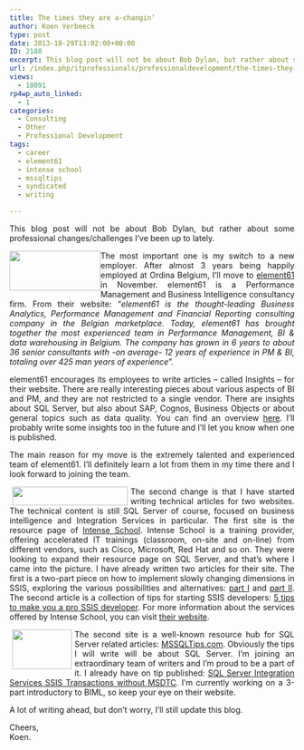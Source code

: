 ```yaml
---
title: The times they are a-changin’
author: Koen Verbeeck
type: post
date: 2013-10-29T13:02:00+00:00
ID: 2188
excerpt: This blog post will not be about Bob Dylan, but rather about some professional changes/challenges I’ve been up to lately.
url: /index.php/itprofessionals/professionaldevelopment/the-times-they-are-a/
views:
  - 18091
rp4wp_auto_linked:
  - 1
categories:
  - Consulting
  - Other
  - Professional Development
tags:
  - career
  - element61
  - intense school
  - mssqltips
  - syndicated
  - writing

---
```

<p style="text-align: justify;">
  This blog post will not be about Bob Dylan, but rather about some professional changes/challenges I’ve been up to lately.
</p>

<div class="image_block" style="text-align: justify;">
  <p style="text-align: justify;">
    <a title="http://www.element61.be/" href="http://www.element61.be/"><img style="float: left;" src="/wp-content/uploads/users/koenverbeeck/timeschanging/e61_v8.png?mtime=1383041522" alt="" width="161" height="70" /></a>
  </p>
  
  <p>
    The most important one is my switch to a new employer. After almost 3 years being happily employed at Ordina Belgium, I’ll move to <a href="http://www.element61.be/">element61</a> in November. element61 is a Performance Management and Business Intelligence consultancy firm. From their website: “<em>element61 is the thought-leading Business Analytics, Performance Management and Financial Reporting consulting company in the Belgian marketplace. Today, element61 has brought together the most experienced team in Performance Management, BI & data warehousing in Belgium. The company has grown in 6 years to about 36 senior consultants with -on average- 12 years of experience in PM & BI, totaling over 425 man years of experience</em>”.
  </p>
  
  <p>
    <span style="text-align: justify;">element61 encourages its employees to write articles – called Insights – for their website. There are really interesting pieces about various aspects of BI and PM, and they are not restricted to a single vendor. There are insights about SQL Server, but also about SAP, Cognos, Business Objects or about general topics such as data quality. You can find an overview </span><a style="text-align: justify;" href="http://www.element61.be/e/resourc.asp?ResourceTypeId=22">here</a><span style="text-align: justify;">. I’ll probably write some insights too in the future and I’ll let you know when one is published.</span>
  </p>
  
  <p style="text-align: justify;">
    The main reason for my move is the extremely talented and experienced team of element61. I’ll definitely learn a lot from them in my time there and I look forward to joining the team.
  </p>
</div>

<div class="image_block" style="text-align: justify;">
  <a title="http://resources.intenseschool.com/" href="http://resources.intenseschool.com/"><img style="float: left; margin-left: 5px; margin-right: 5px;" src="/wp-content/uploads/users/koenverbeeck/timeschanging/IntenseSchool_logo.gif?mtime=1383041520" alt="" width="204" height="33" /></a></p> 
  
  <p>
    The second change is that I have started writing technical articles for two websites. The technical content is still SQL Server of course, focused on business intelligence and Integration Services in particular. The first site is the resource page of <a href="http://resources.intenseschool.com/">Intense School</a>. Intense School is a training provider, offering accelerated IT trainings (classroom, on-site and on-line) from different vendors, such as Cisco, Microsoft, Red Hat and so on. They were looking to expand their resource page on SQL Server, and that’s where I came into the picture. I have already written two articles for their site. The first is a two-part piece on how to implement slowly changing dimensions in SSIS, exploring the various possibilities and alternatives: <a href="http://resources.intenseschool.com/four-methods-for-implementing-a-slowly-changing-dimension-in-integration-services-part-i/">part I</a> and <a href="http://resources.intenseschool.com/four-methods-for-implementing-a-slowly-changing-dimension-in-integration-services-part-ii/">part II</a>. The second article is a collection of tips for starting SSIS developers: <a href="http://resources.intenseschool.com/5-tips-to-make-you-a-pro-ssis-developer/">5 tips to make you a pro SSIS developer</a>. For more information about the services offered by Intense School, you can visit <a href="http://www.intenseschool.com/">their website</a>.
  </p>
</div>

<div class="image_block" style="text-align: justify;">
  <a title="www.mssqltips.com" href="http://www.mssqltips.com"><img style="float: left; margin-left: 5px; margin-right: 5px;" src="/wp-content/uploads/users/koenverbeeck/timeschanging/mssqltips_logo.png?mtime=1383041521" alt="" width="105" height="70" /></a>The second site is a well-known resource hub for SQL Server related articles: <a href="http://www.mssqltips.com/">MSSQLTips.com</a>. Obviously the tips I will write will be about SQL Server. I’m joining an extraordinary team of writers and I’m proud to be a part of it. I already have on tip published: <a href="http://www.mssqltips.com/sqlservertip/3072/sql-server-integration-services-ssis-transactions-without-msdtc/">SQL Server Integration Services SSIS Transactions without MSDTC</a>. I’m currently working on a 3-part introductory to BIML, so keep your eye on their website.
</div>

<span style="text-align: justify;">A lot of writing ahead, but don’t worry, I’ll still update this blog.</span>

<p style="text-align: justify;">
  Cheers,<br /> Koen.
</p>